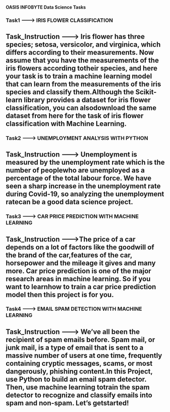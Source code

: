 #### OASIS INFOBYTE Data Science Tasks

### Task1 ---> IRIS FLOWER CLASSIFICATION
## Task_Instruction ---> Iris flower has three species; setosa, versicolor, and virginica, which differs according to their measurements. Now assume that you have the measurements of the iris flowers according totheir species, and here your task is to train a machine learning model that can learn from the measurements of the iris species and classify them.Although the Scikit-learn library provides a dataset for iris flower classification, you can alsodownload the same dataset from here for the task of iris flower classification with Machine Learning.

### Task2 ---> UNEMPLOYMENT ANALYSIS WITH PYTHON
## Task_Instruction ---> Unemployment is measured by the unemployment rate which is the number of peoplewho are unemployed as a percentage of the total labour force. We have seen a sharp increase in the unemployment rate during Covid-19, so analyzing the unemployment ratecan be a good data science project. 

### Task3 ---> CAR PRICE PREDICTION WITH MACHINE LEARNING
## Task_Instruction --->The price of a car depends on a lot of factors like the goodwill of the brand of the car,features of the car, horsepower and the mileage it gives and many more. Car price prediction is one of the major research areas in machine learning. So if you want to learnhow to train a car price prediction model then this project is for you.

### Task4 ---> EMAIL SPAM DETECTION WITH MACHINE LEARNING
## Task_Instruction ---> We’ve all been the recipient of spam emails before. Spam mail, or junk mail, is a type of email that is sent to a massive number of users at one time, frequently containing cryptic messages, scams, or most dangerously, phishing content.In this Project, use Python to build an email spam detector. Then, use machine learning totrain the spam detector to recognize and classify emails into spam and non-spam. Let’s getstarted!
